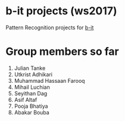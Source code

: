 # b-it projects (ws2017)
Pattern Recognition projects for [b-it](http://www.b-it-center.de/)

# Group members so far
1. Julian Tanke
2. Utkrist Adhikari
3. Muhammad Hassaan Farooq
4. Mihail Luchian
5. Seyithan Dag
6. Asif Altaf
7. Pooja Bhatiya
8. Abakar Bouba

